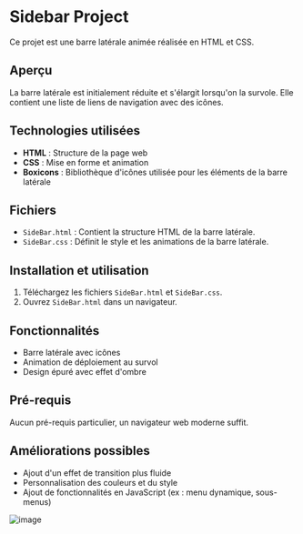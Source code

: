 # Sidebar Project

Ce projet est une barre latérale animée réalisée en HTML et CSS.

## Aperçu

La barre latérale est initialement réduite et s'élargit lorsqu'on la survole. Elle contient une liste de liens de navigation avec des icônes.

## Technologies utilisées

- **HTML** : Structure de la page web
- **CSS** : Mise en forme et animation
- **Boxicons** : Bibliothèque d'icônes utilisée pour les éléments de la barre latérale

## Fichiers

- `SideBar.html` : Contient la structure HTML de la barre latérale.
- `SideBar.css` : Définit le style et les animations de la barre latérale.

## Installation et utilisation

1. Téléchargez les fichiers `SideBar.html` et `SideBar.css`.
2. Ouvrez `SideBar.html` dans un navigateur.

## Fonctionnalités

- Barre latérale avec icônes
- Animation de déploiement au survol
- Design épuré avec effet d'ombre

## Pré-requis

Aucun pré-requis particulier, un navigateur web moderne suffit.

## Améliorations possibles

- Ajout d'un effet de transition plus fluide
- Personnalisation des couleurs et du style
- Ajout de fonctionnalités en JavaScript (ex : menu dynamique, sous-menus)

![image](https://github.com/user-attachments/assets/e744db28-5e13-43b7-a033-558ccad0ad5c)

